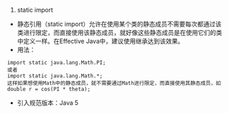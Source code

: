 1. static import
  * 静态引用（static import）允许在使用某个类的静态成员不需要每次都通过该类进行限定，而直接使用该静态成员，就好像这些静态成员是在使用它们的类中定义一样。在Effective Java中，建议使用继承达到该效果。
  * 用法：
  ```
  import static java.lang.Math.PI;
  或者
  import static java.lang.Math.*;
  这样如果想使用Math中的静态成员，就不需要通过Math进行限定，而直接使用其静态成员，如
  double r = cos(PI * theta);
  ```
  * 引入规范版本：Java 5
